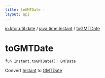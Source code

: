 ```yaml
---
title: toGMTDate - 
layout: api
---
```


<div class='api-docs-breadcrumbs'><a href="../index.html">io.ktor.util.date</a> / <a href="index.html">java.time.Instant</a> / <a href="./to-g-m-t-date.html">toGMTDate</a></div>

# toGMTDate

<div class="signature"><code><span class="keyword">fun </span><span class="identifier">Instant</span><span class="symbol">.</span><span class="identifier">toGMTDate</span><span class="symbol">(</span><span class="symbol">)</span><span class="symbol">: </span><a href="../-g-m-t-date/index.html"><span class="identifier">GMTDate</span></a></code></div>

Convert <a href="#">Instant</a> to <a href="../-g-m-t-date/index.html">GMTDate</a>

